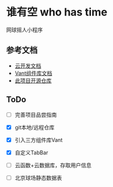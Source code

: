 # 谁有空 who has time

网球摇人小程序

## 参考文档

- [云开发文档](https://developers.weixin.qq.com/miniprogram/dev/wxcloud/basis/getting-started.html)
- [Vant组件库文档](https://vant-ui.github.io/vant-weapp/#/quickstart)
- [此项目开源仓库](https://github.com/shawnfinelee/whohastime)

## ToDo
- [ ] 完善项目品尝指南
- [x] git本地/远程仓库
- [x] 引入三方组件库Vant
- [x] 自定义TabBar
- [ ] 云函数+云数据库，存取用户信息
- [ ] 北京球场静态数据表

